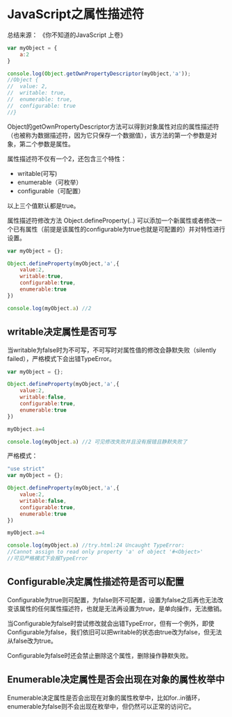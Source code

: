 # JavaScript之属性描述符

总结来源： 《你不知道的JavaScript 上卷》

``` javascript
var myObject = {
    a:2
}

console.log(Object.getOwnPropertyDescriptor(myObject,'a'));
//Object {
//  value: 2,
//  writable: true,
//  enumerable: true,
//  configurable: true
//}
```

Object的getOwnPropertyDescriptor方法可以得到对象属性对应的属性描述符（也被称为数据描述符，因为它只保存一个数据值），该方法的第一个参数是对象，第二个参数是属性。

属性描述符不仅有一个2，还包含三个特性：

- writable(可写)
- enumerable（可枚举）
- configurable（可配置）

以上三个值默认都是true。

属性描述符修改方法 Object.defineProperty(..) 可以添加一个新属性或者修改一个已有属性（前提是该属性的configurable为true也就是可配置的）并对特性进行设置。

``` javascript
var myObject = {};

Object.defineProperty(myObject,'a',{
    value:2,
    writable:true,
    configurable:true,
    enumerable:true
})

console.log(myObject.a) //2
```

## writable决定属性是否可写

当writable为false时为不可写，不可写时对属性值的修改会静默失败（silently failed），严格模式下会出错TypeError。

``` javascript
var myObject = {};

Object.defineProperty(myObject,'a',{
    value:2,
    writable:false,
    configurable:true,
    enumerable:true
})

myObject.a=4

console.log(myObject.a) //2 可见修改失败并且没有报错且静默失败了
```

严格模式：

``` javascript
"use strict"
var myObject = {};

Object.defineProperty(myObject,'a',{
    value:2,
    writable:false,
    configurable:true,
    enumerable:true
})

myObject.a=4

console.log(myObject.a) //try.html:24 Uncaught TypeError: 
//Cannot assign to read only property 'a' of object '#<Object>'
//可见严格模式下会报TypeError
```

## Configurable决定属性描述符是否可以配置

Configurable为true则可配置，为false则不可配置，设置为false之后再也无法改变该属性的任何属性描述符，也就是无法再设置为true，是单向操作，无法撤销。

当Configurable为false时尝试修改就会出错TypeError，但有一个例外，即使Configurable为false，我们依旧可以把writable的状态由true改为false，但无法从false改为true。

Configurable为false时还会禁止删除这个属性，删除操作静默失败。

## Enumerable决定属性是否会出现在对象的属性枚举中

Enumerable决定属性是否会出现在对象的属性枚举中，比如for..in循环，enumerable为false则不会出现在枚举中，但仍然可以正常的访问它。
